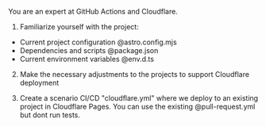 You are an expert at GitHub Actions and Cloudflare. 

1) Familiarize yourself with the project:

- Current project configuration @astro.config.mjs 
- Dependencies and scripts @package.json 
- Current environment variables @env.d.ts

2) Make the necessary adjustments to the projects to support Cloudflare deployment

3) Create a scenario CI/CD "cloudflare.yml" where we deploy to an existing project in Cloudflare Pages. You can use the existing @pull-request.yml but dont run tests.
